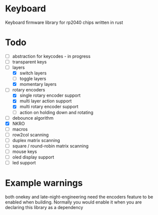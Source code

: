 # Keyboard
Keyboard firmware library for rp2040 chips written in rust 

# Todo
- [ ] abstraction for keycodes - in progress
- [ ] transparent keys
- [ ] layers
    - [x] switch layers
    - [ ] toggle layers
    - [x] momentary layers
- [ ] rotary encoders
    - [x] single rotary encoder support
    - [x] multi layer action support
    - [x] multi rotary encoder support
    - [ ] action on holding down and rotating
- [ ] debounce algorithm
- [x] NKRO
- [ ] macros
- [ ] row2col scanning
- [ ] duplex matrix scanning
- [ ] square / round-robin matrix scanning
- [ ] mouse keys
- [ ] oled display support
- [ ] led support

# Example warnings
both onekey and late-night-engineering need the encoders feature to be enabled when building.
Normally you would enable it when you are declaring this library as a dependency
